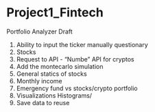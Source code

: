 # Project1_Fintech


Portfolio Analyzer Draft

1.	Ability to input the ticker manually questionary
2.	Stocks
3.	Request to API - “Numbe” API for cryptos 
4.	Add the montecarlo simulation 
5.	General statics of stocks
6.	Monthly income
7.	Emergency fund vs stocks/crypto portfolio
8.	Visualizations Histograms/
9.	Save data to reuse
